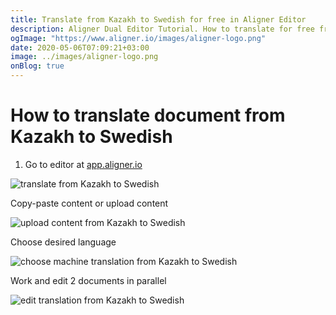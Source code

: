 ```yaml
---
title: Translate from Kazakh to Swedish for free in Aligner Editor
description: Aligner Dual Editor Tutorial. How to translate for free from Kazakh to Swedish. Aligner is multilingual document management platform. 
ogImage: "https://www.aligner.io/images/aligner-logo.png"
date: 2020-05-06T07:09:21+03:00
image: ../images/aligner-logo.png
onBlog: true
---
```


# How to translate document from Kazakh to Swedish

1. Go to editor at [app.aligner.io](https://app.aligner.io "Aligner App web page")

![translate from Kazakh to Swedish](../aligner-blank-editor.png "translate from Kazakh to Swedish")

Copy-paste content or upload content

![upload content from Kazakh to Swedish](../aligner-uploaded-document.png "upload content from Kazakh to Swedish")

Choose desired language

![choose machine translation from Kazakh to Swedish](../aligner-language-dropdown.png "choose machine translation from Kazakh to Swedish")

Work and edit 2 documents in parallel

![edit translation from Kazakh to Swedish](../aligner-double-sitded-editor.png "edit translation from Kazakh to Swedish")

